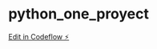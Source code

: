 # python_one_proyect

[Edit in Codeflow ⚡️](https://stackblitz.com/~/github.com/CodingCyberHub/python_one_proyect)